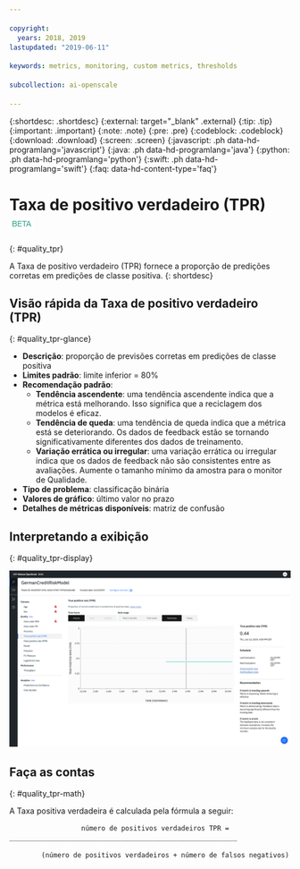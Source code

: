 ```yaml
---

copyright:
  years: 2018, 2019
lastupdated: "2019-06-11"

keywords: metrics, monitoring, custom metrics, thresholds

subcollection: ai-openscale

---
```


{:shortdesc: .shortdesc}
{:external: target="_blank" .external}
{:tip: .tip}
{:important: .important}
{:note: .note}
{:pre: .pre}
{:codeblock: .codeblock}
{:download: .download}
{:screen: .screen}
{:javascript: .ph data-hd-programlang='javascript'}
{:java: .ph data-hd-programlang='java'}
{:python: .ph data-hd-programlang='python'}
{:swift: .ph data-hd-programlang='swift'}
{:faq: data-hd-content-type='faq'}

# Taxa de positivo verdadeiro (TPR) ![tag beta](images/beta.png)
{: #quality_tpr}

A Taxa de positivo verdadeiro (TPR) fornece a proporção de predições corretas em predições de classe positiva.
{: shortdesc}

## Visão rápida da Taxa de positivo verdadeiro (TPR)
{: #quality_tpr-glance}

- **Descrição**: proporção de previsões corretas em predições de classe positiva
- **Limites padrão**: limite inferior = 80%
- **Recomendação padrão**:
   - **Tendência ascendente**: uma tendência ascendente indica que a métrica está melhorando. Isso significa que a reciclagem dos modelos é eficaz.
   - **Tendência de queda**: uma tendência de queda indica que a métrica
está se deteriorando. Os dados de feedback estão se tornando significativamente diferentes dos dados de treinamento.
   - **Variação errática ou irregular**: uma variação errática ou irregular
indica que os dados de feedback não são consistentes entre as avaliações. Aumente o tamanho mínimo da
amostra para o monitor de Qualidade.
- **Tipo de problema**: classificação binária
- **Valores de gráfico**: último valor no prazo
- **Detalhes de métricas disponíveis**: matriz de confusão

## Interpretando a exibição
{: #quality_tpr-display}

![o gráfico de Taxa de positivo verdadeiro é exibido.](images/quality-tpr.png)

## Faça as contas
{: #quality_tpr-math}

A Taxa positiva verdadeira é calculada pela fórmula a seguir:

```
                  número de positivos verdadeiros TPR = _________________________________________________________

        (número de positivos verdadeiros + número de falsos negativos)
```
